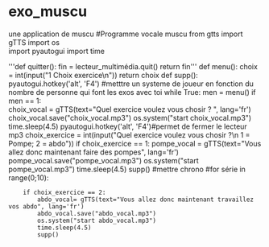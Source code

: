 # exo_muscu
une application de muscu
#Programme vocale muscu
from gtts import gTTS
import os   
import pyautogui
import time

'''def quitter():
    fin = lecteur_multimédia.quit()
    return fin'''
def menu():
    choix = int(input("1 Choix exercice\n"))
    return choix
def supp():
    pyautogui.hotkey('alt', 'F4')
#metttre un systeme de joueur en fonction du nombre de personne qui font les exos avec toi 
while True:
    men = menu()
    if men == 1:    
        choix_vocal = gTTS(text="Quel exercice voulez vous chosir ? ", lang='fr')
        choix_vocal.save("choix_vocal.mp3")
        os.system("start choix_vocal.mp3")
        time.sleep(4.5)
        pyautogui.hotkey('alt', 'F4')#permet de fermer le lecteur mp3
        choix_exercice = int(input("Quel exercice voulez vous chosir ?\n 1 = Pompe; 2 = abdo"))
        if choix_exercice == 1:
            pompe_vocal = gTTS(text="Vous allez donc maintenant faire des pompes", lang='fr')
            pompe_vocal.save("pompe_vocal.mp3")
            os.system("start pompe_vocal.mp3")
            time.sleep(4.5)
            supp()
            #mettre chrono
            #for série in range(0;10):
                
        if choix_exercice == 2:
            abdo_vocal= gTTS(text="Vous allez donc maintenant travaillez vos abdo", lang='fr')
            abdo_vocal.save("abdo_vocal.mp3")
            os.system("start abdo_vocal.mp3")
            time.sleep(4.5)
            supp()
